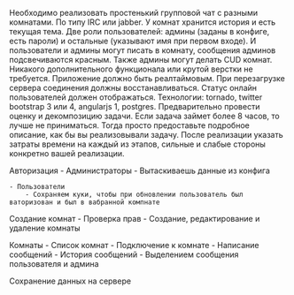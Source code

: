 Необходимо реализовать простенький групповой чат с разными комнатами. По типу IRC или jabber. У комнат хранится история и есть текущая тема.
Две роли пользователей: админы (заданы в конфиге, есть пароли) и остальные (указывают имя при первом входе).
И пользователи и админы могут писать в комнату, сообщения админов подсвечиваются красным. Также админы могут делать CUD комнат.  Никакого дополнительного функционала или крутой верстки не требуется.
Приложение должно быть реалтаймовым. При перезагрузке сервера соединения должны восстанавливаться. Статус онлайн пользователей должен отображаться.
Технологии: tornado, twitter bootstrap 3 или 4, angularjs 1, postgres.
Предварительно провести оценку и декомпозицию задачи. Если задача займет более 8 часов, то лучше не приниматься. Тогда просто предоставьте подробное описание, как бы вы реализовывали задачу.
После реализации указать затраты времени на каждый из этапов, сильные и слабые стороны конкретно вашей реализации.

Авторизация 
	- Администраторы
		- Вытаскиваешь данные из конфига
		
	- Пользователи
		- Сохраняем куки, чтобы при обновлении пользователь был ваторизован и был в вабранной компнате
	
Создание комнат
	- Проверка прав
	- Создание, редактирование и удаление комнаты
	
Комнаты
	- Список комнат
	- Подключение к комнате
		- Написание сообщений
		- История сообщений
		- Выделением сообщения пользователя и админа

Сохранение данных на сервере